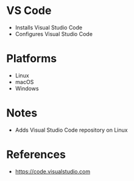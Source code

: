 # VS Code

- Installs Visual Studio Code
- Configures Visual Studio Code

# Platforms

- Linux
- macOS
- Windows

# Notes

- Adds Visual Studio Code repository on Linux

# References

- https://code.visualstudio.com

